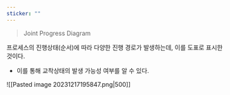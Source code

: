 ```yaml
---
sticker: ""
---
```


>Joint Progress Diagram

프로세스의 진행상태(순서)에 따라 다양한 진행 경로가 발생하는데, 이를 도표로 표시한 것이다.
- 이를 통해 교착상태의 발생 가능성 여부를 알 수 있다.

![[Pasted image 20231217195847.png|500]]